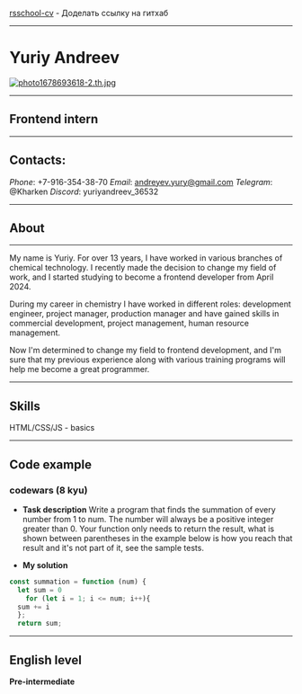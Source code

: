 [rsschool-cv]("https://github.com/Kharken/rsschool-cv") - Доделать ссылку на гитхаб
___
#  Yuriy Andreev
[![photo1678693618-2.th.jpg](https://e.radikal.host/2024/06/19/photo1678693618-2.th.jpg)](https://radikal.host/i/f528mI)
___
## Frontend intern
___
## Contacts:

*Phone*: +7-916-354-38-70
*Email*: andreyev.yury@gmail.com
*Telegram*: @Kharken
*Discord*: yuriyandreev_36532
___
## About
___

My name is Yuriy. For over 13 years, I have worked in various branches of chemical technology. I recently made the decision to change my field of work, and I started studying to become a frontend developer from April 2024.

During my career in chemistry I have worked in different roles: development engineer, project manager, production manager and have gained skills in commercial development, project management, human resource management.

Now I'm determined to change my field to frontend development, and I'm sure that my previous experience along with various training programs will help me become a great programmer.
___
## Skills
HTML/CSS/JS - basics
___
## Code example
### codewars (8 kyu)
* **Task description**
Write a program that finds the summation of every number from 1 to num. The number will always be a positive integer greater than 0. Your function only needs to return the result, what is shown between parentheses in the example below is how you reach that result and it's not part of it, see the sample tests.

* **My solution**
```Javascript
const summation = function (num) {
  let sum = 0
    for (let i = 1; i <= num; i++){
  sum += i
  };
  return sum;
```
___
## English level
**Pre-intermediate**